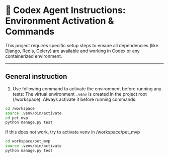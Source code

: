 # 🧠 Codex Agent Instructions: Environment Activation & Commands

This project requires specific setup steps to ensure all dependencies (like Django, Redis, Celery) are available and working in Codex or any containerized environment.

---
## General instruction

1. Use following command to activate the environment before running any tests:
The virtual environment `.venv` is created in the project root (/workspace). Always activate it before running commands:

```bash
cd /workspace
source .venv/bin/activate
cd pet_mvp
python manage.py test
```
If this does not work, try to activate venv in /workspace/pet_mvp
```bash
cd workspace/pet_mvp
source .venv/bin/activate
python manage.py test
```